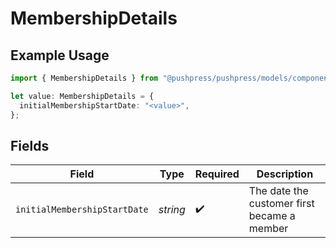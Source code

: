 # MembershipDetails

## Example Usage

```typescript
import { MembershipDetails } from "@pushpress/pushpress/models/components";

let value: MembershipDetails = {
  initialMembershipStartDate: "<value>",
};
```

## Fields

| Field                                       | Type                                        | Required                                    | Description                                 |
| ------------------------------------------- | ------------------------------------------- | ------------------------------------------- | ------------------------------------------- |
| `initialMembershipStartDate`                | *string*                                    | :heavy_check_mark:                          | The date the customer first became a member |